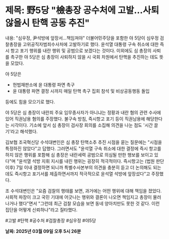 # **제목: 野5당 "檢총장 공수처에 고발…사퇴 않을시 탄핵 공동 추진"**

  내용: "심우정, 尹석방에 앞장서…책임져야" 더불어민주당을 포함한 야 5당이 심우정 검찰총장을 고위공직자범죄수사처에 고발하기로 했다. 윤석열 대통령 구속 취소에 대한 즉시 항고 포기 행위를 내란 행위 및 공범으로 보겠다는 것이다. 이외에도 심 총장의 사퇴를 촉구한 야 5당은 심 총장이 사퇴하지 않을 시 국회 차원에서 탄핵을 추진하는 데도 뜻을 모았다.

야 5당은
- 헌법재판소에 윤 대통령 파면 촉구
- 윤 대통령 파면 결정 시까지 매일 탄핵 촉구 집회 참석 및 비상공동행동 돌입

등에도 힘을 모으기로 했다.

야 5당은 심 총장이 내란죄 주요 임무종사자가 아니냐는 정황과 내란 혐의 관련 수사에 있어 직권남용 혐의를 주장했다. 불구속 방침, 즉시항고 포기 등이 직권남용에 해당한다는 시각이다. 기소에 앞서 심 총장이 검사장 회의를 소집해 의견을 나눈 점도 '시간 끌기'라고 해석했다.

김보협 조국혁신당 수석대변인은 심 총장 탄핵소추 추진 시점을 묻는 질문에는 "시점을 특정하진 않았다"고 답했다. 그러면서도 "윤석열 구속 취소에 대한 결정에 즉시 항고를 하지 않은 행위를 포함해 심 총장은 내란세력 공범으로 의심될 만한 행보를 보이고 있다"며 "윤석열 석방 지휘 지시를 내린 행위는 굉장히 적극적이다. 즉시항고는 (법원 판단 이후) 7일 이내 결정하면 되니까 특별수사본부의 의견을 충분히 듣고 더 논의해도 되는데도 즉시항고 포기서를 제출하면서까지 적극적으로 윤석열 석방에 앞장섰다"고 주장했다.

조 수석대변인은 "요즘 검찰의 행태를 보면, 과거에는 어떤 행위에 대해 책임을 졌었다. 사회적 파장이 크고 국민 기대에 어긋나는 행위와 결론이 나오면 책임지고 총장이 물러나거나 했다"면서 "그런데 최근 검찰 모습을 보면 동네 양아치만도 못한 것 같다. 이런 집단을 어떻게 신뢰하나"라고 질타했다. 

#고발 #탄핵 #공수처 #검찰총장 #심우정 #야5당

  **날짜: 2025년 03월 09일 오후 5시 26분**